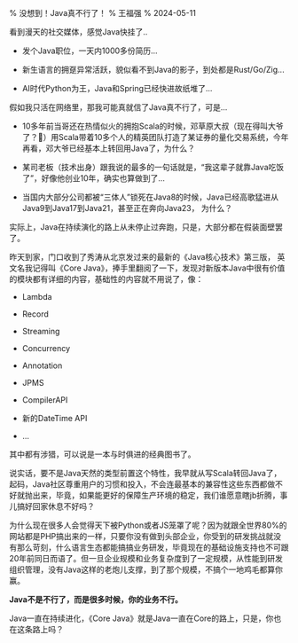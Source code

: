 % 没想到！Java真不行了！
% 王福强
% 2024-05-11


看到漫天的社交媒体，感觉Java快挂了..

- 发个Java职位，一天内1000多份简历...

- 新生语言的拥趸异常活跃，貌似看不到Java的影子，到处都是Rust/Go/Zig...

- AI时代Python为王，Java和Spring已经快进故纸堆了...


假如我只活在网络里，那我可能真就信了Java真不行了，可是...

- 10多年前当哥还在热情似火的拥抱Scala的时候，邓草原大叔（现在得叫大爷了？🤪）用Scala带着10多个人的精英团队打造了某证券的量化交易系统，今年再看，邓大爷已经基本上转回用Java了，为什么？

- 某司老板（技术出身）跟我说的最多的一句话就是，“我这辈子就靠Java吃饭了”，好像他创业10年，确实也算做到了...

- 当国内大部分公司都被“三体人”锁死在Java8的时候，Java已经高歌猛进从Java9到Java17到Java21，甚至正在奔向Java23， 为什么？



实际上，Java在持续演化的路上从未停止过奔跑，只是，大部分都在假装面壁罢了。

昨天到家，门口收到了秀涛从北京发过来的最新的《Java核心技术》第三版， 英文名我记得叫《Core Java》，捧手里翻阅了一下，发现对新版本Java中很有价值的模块都有详细的内容，基础性的内容就不用说了，像：

- Lambda

- Record

- Streaming

- Concurrency

- Annotation

- JPMS

- CompilerAPI

- 新的DateTime API

- ...

其中都有涉猎，可以说是一本与时俱进的经典图书了。

说实话，要不是Java天然的类型前置这个特性，我早就从写Scala转回Java了，起码，Java社区尊重用户的习惯和投入，不会连最基本的兼容性这些东西都做不好就抛出来，毕竟，如果能更好的保障生产环境的稳定，我们谁愿意瞎jb折腾，事儿搞好回家休息不好吗？

为什么现在很多人会觉得天下被Python或者JS笼罩了呢？因为就跟全世界80%的网站都是PHP搞出来的一样，只要你没有做到头部企业，你受到的研发挑战就没有那么苛刻，什么语言生态都能搞搞业务研发，毕竟现在的基础设施支持也不可跟20年前同日而语了。但一旦企业规模和业务复杂度到了一定规模，从性能到研发组织管理，没有Java这样的老炮儿支撑，到了那个规模，不搞个一地鸡毛都算你赢。

**Java不是不行了，而是很多时候，你的业务不行。**

Java一直在持续进化，《Core Java》就是Java一直在Core的路上，只是，你也在这条路上吗？


